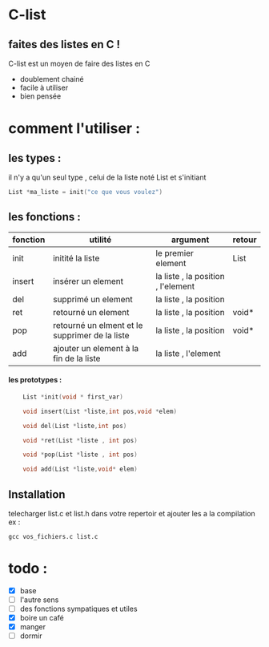 # C-list
## faites des listes en C !


C-list est un moyen de faire des listes en C
- doublement chainé
- facile à utiliser
- bien pensée


# comment l'utiliser  :
## les types :
il n'y a qu'un seul type , celui de la liste noté List et s'initiant
```c
List *ma_liste = init("ce que vous voulez")
```


## les fonctions :
| fonction | utilité | argument | retour |
| ------ | ------ | ---- | ------ |
| init | initité la liste | le premier element |List |
| insert | insérer un element | la liste , la position , l'element |  |
| del | supprimé un element | la liste , la position |  |
| ret | retourné un element | la liste , la position | void* |
| pop | retourné un elment et le supprimer de la liste | la liste , la position | void* |
| add | ajouter un element à la fin de la liste | la liste , l'element |  |

#### les prototypes :
```c 
    List *init(void * first_var)
```
```c 
    void insert(List *liste,int pos,void *elem)
```
```c 
    void del(List *liste,int pos)
```
```c 
    void *ret(List *liste , int pos)
```
```c 
    void *pop(List *liste , int pos)
```
```c 
    void add(List *liste,void* elem)
```



## Installation

telecharger list.c et list.h dans votre repertoir et ajouter les a la compilation 
ex : 
```
gcc vos_fichiers.c list.c 
```


# todo : 
- [x] base
- [ ] l'autre sens 
- [ ] des fonctions sympatiques et utiles
- [x] boire un café
- [x] manger
- [ ] dormir
